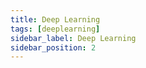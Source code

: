```yaml
---
title: Deep Learning
tags: [deeplearning]
sidebar_label: Deep Learning
sidebar_position: 2
---
```


